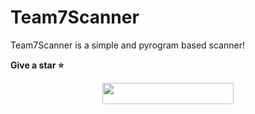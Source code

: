 <h1> Team7Scanner </h1>
Team7Scanner is a simple and pyrogram based scanner!

<b> Give a star ⭐ </b>
<p align="center"><a href="https://dashboard.heroku.com/new?template=https://github.com/ashui501/Team7Scanner"> <img 
src="https://img.shields.io/badge/Deploy%20To%20Heroku-pink?style=flat&logo=heroku" width="210" height="34.45" /></a></p>
